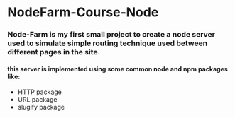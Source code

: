# NodeFarm-Course-Node
### Node-Farm is my first small project to create a node server used to simulate  simple routing technique used between different pages in the site.
#### this server is implemented using some common node and npm packages like:
 - HTTP package
 - URL package
 - slugify package
